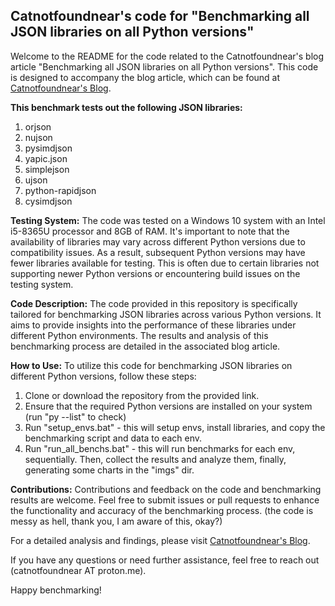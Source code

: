 ## Catnotfoundnear's code for "Benchmarking all JSON libraries on all Python versions"

Welcome to the README for the code related to the Catnotfoundnear's blog article "Benchmarking all JSON libraries on all Python versions". This code is designed to accompany the blog article, which can be found at [Catnotfoundnear's Blog](https://catnotfoundnear.github.io/).

**This benchmark tests out the following JSON libraries:**
1. orjson
2. nujson
3. pysimdjson
4. yapic.json
5. simplejson
6. ujson
7. python-rapidjson
8. cysimdjson

**Testing System:**
The code was tested on a Windows 10 system with an Intel i5-8365U processor and 8GB of RAM. It's important to note that the availability of libraries may vary across different Python versions due to compatibility issues. As a result, subsequent Python versions may have fewer libraries available for testing. This is often due to certain libraries not supporting newer Python versions or encountering build issues on the testing system.

**Code Description:**
The code provided in this repository is specifically tailored for benchmarking JSON libraries across various Python versions. It aims to provide insights into the performance of these libraries under different Python environments. The results and analysis of this benchmarking process are detailed in the associated blog article.

**How to Use:**
To utilize this code for benchmarking JSON libraries on different Python versions, follow these steps:
1. Clone or download the repository from the provided link.
2. Ensure that the required Python versions are installed on your system (run "py --list" to check)
3. Run "setup_envs.bat" - this will setup envs, install libraries, and copy the benchmarking script and data to each env.
4. Run "run_all_benchs.bat" - this will run benchmarks for each env, sequentially. Then, collect the results and analyze them, finally, generating some charts in the "imgs" dir.

**Contributions:**
Contributions and feedback on the code and benchmarking results are welcome. Feel free to submit issues or pull requests to enhance the functionality and accuracy of the benchmarking process. (the code is messy as hell, thank you, I am aware of this, okay?)

For a detailed analysis and findings, please visit [Catnotfoundnear's Blog](https://catnotfoundnear.github.io/).

If you have any questions or need further assistance, feel free to reach out (catnotfoundnear AT proton.me).

Happy benchmarking!
